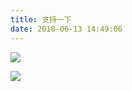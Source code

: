 ```yaml
---
title: 支持一下
date: 2018-06-13 14:49:06
---
```

![](https://i.imgur.com/PrB1cg8.png)

![](https://i.imgur.com/LbFnkMN.png)